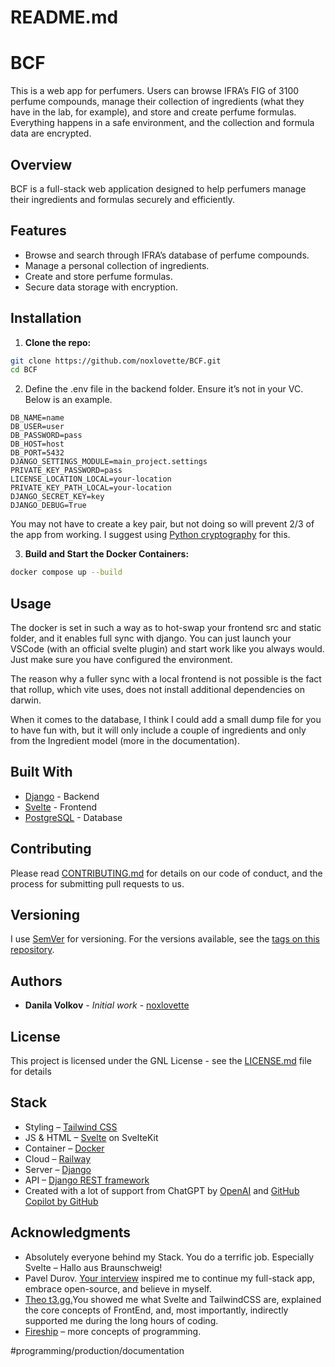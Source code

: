 # README.md
# BCF

This is a web app for perfumers. Users can browse IFRA’s FIG of 3100 perfume compounds, manage their collection of ingredients (what they have in the lab, for example), and store and create perfume formulas. Everything happens in a safe environment, and the collection and formula data are encrypted.

## Overview
BCF is a full-stack web application designed to help perfumers manage their ingredients and formulas securely and efficiently.

## Features
- Browse and search through IFRA’s database of perfume compounds.
- Manage a personal collection of ingredients.
- Create and store perfume formulas.
- Secure data storage with encryption.

## Installation
1. **Clone the repo:**
```bash
git clone https://github.com/noxlovette/BCF.git
cd BCF
```

2. Define the .env file in the backend folder. Ensure it’s not in your VC. Below is an example.
```env
DB_NAME=name
DB_USER=user
DB_PASSWORD=pass
DB_HOST=host
DB_PORT=5432
DJANGO_SETTINGS_MODULE=main_project.settings
PRIVATE_KEY_PASSWORD=pass
LICENSE_LOCATION_LOCAL=your-location
PRIVATE_KEY_PATH_LOCAL=your-location
DJANGO_SECRET_KEY=key
DJANGO_DEBUG=True
```
You may not have to create a key pair, but not doing so will prevent 2/3 of the app from working. I suggest using [Python cryptography](https://pypi.org/project/cryptography/) for this. 

3. **Build and Start the Docker Containers:**
```bash
docker compose up --build
```
## Usage
The docker is set in such a way as to hot-swap your frontend src and static folder, and it enables full sync with django. You can just launch your VSCode (with an official svelte plugin) and start work like you always would. Just make sure you have configured the environment.

The reason why a fuller sync with a local frontend is not possible is the fact that rollup, which vite uses, does not install additional dependencies on darwin. 

When it comes to the database, I think I could add a small dump file for you to have fun with, but it will only include a couple of ingredients and only from the Ingredient model (more in the documentation).

## Built With

* [Django](https://www.djangoproject.com/) - Backend
* [Svelte](https://svelte.dev/) - Frontend
* [PostgreSQL](https://www.postgresql.org/) - Database

## Contributing

Please read [CONTRIBUTING.md](https://github.com/yourusername/yourprojectname/CONTRIBUTING.md) for details on our code of conduct, and the process for submitting pull requests to us.

## Versioning

I use [SemVer](http://semver.org/) for versioning. For the versions available, see the [tags on this repository](https://github.com/yourusername/yourprojectname/tags).

## Authors

* **Danila Volkov** - *Initial work* - [noxlovette](https://github.com/noxlovette)

## License

This project is licensed under the GNL License - see the [LICENSE.md](LICENSE.md) file for details
## Stack
* Styling – [Tailwind CSS](https://tailwindcss.com/)
* JS & HTML – [Svelte](https://svelte.dev/) on SvelteKit
* Container – [Docker](https://www.docker.com/)
* Cloud – [Railway](https://railway.app/)
* Server – [Django](https://github.com/django/django)
* API – [Django REST framework](https://www.django-rest-framework.org/)
* Created with a lot of support from ChatGPT by [OpenAI](https://openai.com/) and [GitHub Copilot by GitHub](https://github.com/features/copilot)

## Acknowledgments
* Absolutely everyone behind my Stack. You do a terrific job. Especially Svelte – Hallo aus Braunschweig! 
* Pavel Durov. [Your interview](https://www.youtube.com/watch?v=1Ut6RouSs0w) inspired me to continue my full-stack app, embrace open-source, and believe in myself.
* [Theo t3.gg.](https://www.youtube.com/@t3dotgg)You showed me what Svelte and TailwindCSS are, explained the core concepts of FrontEnd, and, most importantly, indirectly supported me during the long hours of coding. 
* [Fireship](https://www.youtube.com/@Fireship) – more concepts of programming.

#programming/production/documentation
